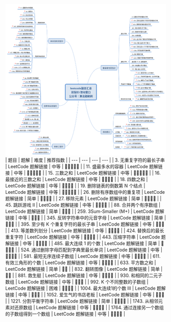 ![20211031001918](https://raw.githubusercontent.com/corykingsf/hack-interview-handbook/main/image/20211031001918.png)
| 题目 | 题解 | 难度 | 推荐指数 |
| --- | --- | --- | --- |
| 3. 无重复字符的最长子串  | LeetCode 题解链接 | 中等 | 🤩🤩🤩🤩🤩 |
| 11. 盛最多水的容器  | LeetCode 题解链接 | 中等 | 🤩🤩🤩🤩🤩 |
| 15. 三数之和 | LeetCode 题解链接 | 中等 | 🤩🤩🤩🤩🤩 |
| 16. 最接近的三数之和 | LeetCode 题解链接 | 中等 | 🤩🤩🤩🤩 |
| 18. 四数之和 | LeetCode 题解链接 | 中等 | 🤩🤩🤩🤩 |
| 19. 删除链表的倒数第 N 个结点 | LeetCode 题解链接 | 中等 | 🤩🤩🤩🤩🤩 |
| 26. 删除有序数组中的重复项 | LeetCode 题解链接 | 简单 | 🤩🤩🤩🤩 |
| 27. 移除元素 | LeetCode 题解链接 | 简单 | 🤩🤩🤩🤩 |
| 45. 跳跃游戏 II | LeetCode 题解链接 | 中等 | 🤩🤩🤩🤩 |
| 88. 合并两个有序数组 | LeetCode 题解链接 | 简单 | 🤩🤩🤩 |
| 259. 3Sum-Smaller (M+) | LeetCode 题解链接 | 中等 | 🤩🤩🤩 |
| 345. 反转字符串中的元音字母 | LeetCode 题解链接 | 简单 | 🤩🤩🤩 |
| 395. 至少有 K 个重复字符的最长子串 | LeetCode 题解链接 | 中等 | 🤩🤩🤩 |
| 413. 等差数列划分 | LeetCode 题解链接 | 中等 | 🤩🤩🤩🤩 |
| 424. 替换后的最长重复字符 | LeetCode 题解链接 | 中等 | 🤩🤩🤩🤩 |
| 443. 压缩字符串 | LeetCode 题解链接 | 中等 | 🤩🤩🤩🤩 |
| 485. 最大连续 1 的个数 | LeetCode 题解链接 | 简单 | 🤩🤩🤩🤩 |
| 524. 通过删除字母匹配到字典里最长单词 | LeetCode 题解链接 | 中等 | 🤩🤩🤩🤩 |
| 581. 最短无序连续子数组 | LeetCode 题解链接 | 中等 | 🤩🤩🤩🤩 |
| 611. 有效三角形的个数 | LeetCode 题解链接 | 中等 | 🤩🤩🤩🤩 |
| 633. 平方数之和 | LeetCode 题解链接 | 简单 | 🤩🤩 |
| 832. 翻转图像 | LeetCode 题解链接 | 简单 | 🤩🤩 |
| 881. 救生艇 | LeetCode 题解链接 | 中等 | 🤩🤩🤩🤩 |
| 930. 和相同的二元子数组 | LeetCode 题解链接 | 中等 | 🤩🤩🤩 |
| 992. K 个不同整数的子数组 | LeetCode 题解链接 | 困难 | 🤩🤩🤩🤩 |
| 1004. 最大连续1的个数 III | LeetCode 题解链接 | 中等 | 🤩🤩🤩 |
| 1052. 爱生气的书店老板 | LeetCode 题解链接 | 中等 | 🤩🤩🤩 |
| 1221. 分割平衡字符串 | LeetCode 题解链接 | 简单 | 🤩🤩🤩🤩 |
| 1743. 从相邻元素对还原数组 | LeetCode 题解链接 | 中等 | 🤩🤩🤩🤩 |
| 1764. 通过连接另一个数组的子数组得到一个数组 | LeetCode 题解链接 | 中等 | 🤩🤩🤩🤩 |

